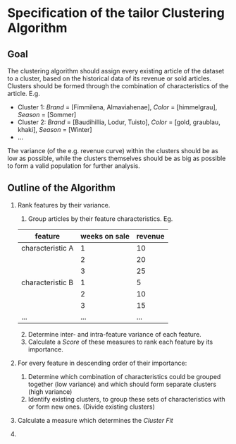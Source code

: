 # Specification of the tailor Clustering Algorithm
## Goal
The clustering algorithm should assign every existing article of the dataset to
a cluster, based on the historical data of its revenue or sold articles.
Clusters should be formed through the combination of characteristics of the
article. E.g.
- Cluster 1: _Brand_ = [Fimmilena, Almaviahenae], _Color_ = [himmelgrau], _Season_ = [Sommer]
- Cluster 2: _Brand_ = [Baudihillia, Lodur, Tuisto], _Color_ = [gold, graublau,
  khaki], _Season_ = [Winter]
- ...

The variance (of the e.g. revenue curve) within the clusters should be as low as
possible, while the clusters themselves should be as big as possible to form a
valid population for further analysis.

## Outline of the Algorithm

1. Rank features by their variance.
    1. Group articles by their feature characteristics. Eg.

    | feature          | weeks on sale | revenue |
    |------------------|---------------|---------|
    | characteristic A | 1             | 10      |
    |                  | 2             | 20      |
    |                  | 3             | 25      |
    | characteristic B | 1             | 5       |
    |                  | 2             | 10      |
    |                  | 3             | 15      |
    | ...              | ...           | ...     |

    2. Determine inter- and intra-feature variance of each feature.
    3. Calculate a *Score* of these measures to rank each feature by its importance.
2. For every feature in descending order of their importance:
    1. Determine which combination of characteristics could be grouped together (low variance) and which should form separate clusters (high variance)
    2. Identify existing clusters, to group these sets of characteristics with
       or form new ones. (Divide existing clusters)
3. Calculate a measure which determines the _Cluster Fit_
4.




